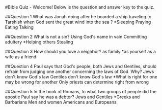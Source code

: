 #Bible Quiz - Welcome!
Below is the question and answer key to the quiz.  

##Question 1
What was Jonah doing after he boarded a ship traveling to Tarshish when God sent the great wind into the sea ?
*Sleeping
 Praying
 Eating
 Talking

##Question 2
What is not a sin?
 Using God's name in vain
 Committing adultery
*Helping others
 Stealing

##Question 3
How should you love a neighbor?
 as family
*as yourself
 as a wife
 as a friend

##Question 4
Paul says that God's people, both Jews and Gentiles, should refrain from judging one another concerning the laws of God. Why?
 Jews don't know God's law
 Gentiles don't know God's law
*What is right for one may be wrong for another
 Only priests can determine right from wrong

##Question 5
In the book of Romans, to what two groups of people did the apostle Paul say he was a debtor?
 Jews and Gentiles
*Greeks and Barbarians
 Men and women
 Americans and Europeans
